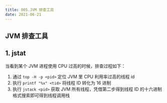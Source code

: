 ```yaml
---
title: 005.JVM 排查工具
date: 2021-06-21
---
```


## JVM 排查工具

## 1. jstat

当看到某个 JVM 进程使用 CPU 过高的时候，排查过程如下：

1. 通过 `top -H -p <pid>` 定位 JVM 里 CPU 利用率过高的线程 id
2. 执行 `printf "%x" <tid>` 将线程 ID 转化为 16 进制
3. 执行 `jstack <pid>` 获取 JVM 所有线程，凭借第二步得到线程 ID 的十六进制格式搜索即可得到线程调用栈